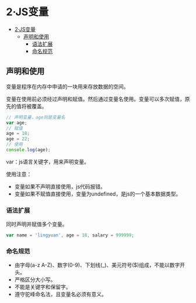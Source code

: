 # 2·JS变量

<!-- TOC -->
* [2·JS变量](#2js变量)
  * [声明和使用](#声明和使用)
    * [语法扩展](#语法扩展)
    * [命名规范](#命名规范)
<!-- TOC -->

## 声明和使用
变量是程序在内存中申请的一块用来存放数据的空间。  

变量在使用前必须经过声明和赋值。然后通过变量名使用。变量可以多次赋值，原先的值将被覆盖。
```js
// 声明变量，age则是变量名
var age;
// 赋值
age = 18;
age = 22;
// 使用
console.log(age);
```
var：js语言关键字，用来声明变量。

使用注意：
- 变量如果不声明直接使用，js代码报错。
- 变量如果不赋值直接使用，变量为undefined，是js的一个基本数据类型。

### 语法扩展
同时声明并赋值多个变量。
```js
var name = 'lingyuan', age = 18, salary = 999999;
```

### 命名规范
- 由字母(a-z A-Z)、数字(0-9)、下划线(_)、美元符号($)组成，不能以数字开头。
- 严格区分大小写。
- 不能是关键字和保留字。
- 遵守驼峰命名法，且变量名必须有意义。

